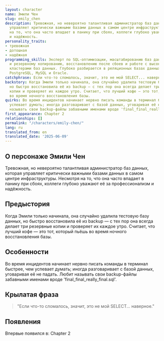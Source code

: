 ```yaml
---
layout: character
name: Эмили Чен
slug: emily_chen
description: Тревожная, но невероятно талантливая администратор баз данных, которая
  управляет критически важными базами данных в самом центре инфраструктуры. Несмотря
  на то, что она часто впадает в панику при сбоях, коллеги глубоко уважают её за профессионализм
  и надёжность.
personality_traits:
- тревожная
- дотошная
- надёжная
programming_skills: Эксперт по SQL-оптимизации, масштабированию баз данных, репликации
  и резервному копированию, восстановлению после сбоев и работе с высоконагруженными
  кластерами баз данных. Глубоко разбирается в реляционных базах данных, таких как
  PostgreSQL, MySQL и Oracle.
catchphrase: Если что-то сломалось, значит, это не мой SELECT... наверное.
backstory: Когда Эмили только начинала, она случайно удалила тестовую базу данных,
  но быстро восстановила её из backup — с тех пор она всегда делает три резервные
  копии и проверяет их каждое утро. Считает, что лучший кофе — это тот, который пьёшь
  во время ночного восстановления базы.
quirks: Во время инцидентов начинает нервно писать команды в терминал быстрее, чем
  успевает думать; иногда разговаривает с базой данных, уговаривая её не падать. Любит
  называть свои backup-файлы забавными именами вроде 'final_final_really_final.sql'.
first_appearance: Chapter 2
relationships: []
permalink: "/characters/emily-chen/"
lang: ru
translated_from: en
translated_date: '2025-06-09'
---
```


## О персонаже Эмили Чен

Тревожная, но невероятно талантливая администратор баз данных, которая управляет критически важными базами данных в самом центре инфраструктуры. Несмотря на то, что она часто впадает в панику при сбоях, коллеги глубоко уважают её за профессионализм и надёжность.

## Предыстория

Когда Эмили только начинала, она случайно удалила тестовую базу данных, но быстро восстановила её из backup — с тех пор она всегда делает три резервные копии и проверяет их каждое утро. Считает, что лучший кофе — это тот, который пьёшь во время ночного восстановления базы.

## Особенности

Во время инцидентов начинает нервно писать команды в терминал быстрее, чем успевает думать; иногда разговаривает с базой данных, уговаривая её не падать. Любит называть свои backup-файлы забавными именами вроде 'final_final_really_final.sql'.

## Крылатая фраза

> "Если что-то сломалось, значит, это не мой SELECT... наверное."

## Появления

Впервые появился в: Chapter 2

<!-- Chapter appearances will be tracked automatically -->
